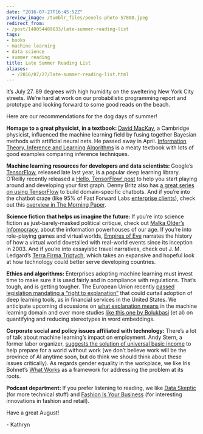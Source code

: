 ```yaml
---
date: "2016-07-27T16:45:52Z"
preview_image: /tumblr_files/pexels-photo-57808.jpeg
redirect_from:
- /post/148054489633/late-summer-reading-list
tags:
- books
- machine learning
- data science
- summer reading
title: Late Summer Reading List
aliases:
  - /2016/07/27/late-summer-reading-list.html
---
```


<p>It’s July 27. 89 degrees with high humidity on the sweltering New York City streets. We’re hard at work on our probabilistic programming report and prototype and looking forward to some good reads on the beach. </p><p>Here are our recommendations for the dog days of summer!</p><p><b>Homage to a great physicist, in a textbook: </b><a href="https://en.wikipedia.org/wiki/David_J._C._MacKay">David MacKay</a>, a Cambridge physicist, influenced the machine learning field by fusing together Bayesian methods with artificial neural nets. He passed away in April. <a href="https://www.amazon.com/Information-Theory-Inference-Learning-Algorithms/dp/0521642981/">Information Theory, Inference and Learning Algorithms</a> is a meaty textbook with lots of good examples comparing inference techniques. </p><p><b>Machine learning resources for developers and data scientists: </b>Google’s <a href="https://www.tensorflow.org/">TensorFlow</a>, released late last year, is a popular deep learning library. O’Reilly recently released a <a href="https://www.oreilly.com/learning/hello-tensorflow">Hello, TensorFlow! post</a> to help you start playing around and developing your first graph. Denny Britz also has <a href="http://www.wildml.com/2016/07/deep-learning-for-chatbots-2-retrieval-based-model-tensorflow/">a great series on using TensorFlow</a> to build domain-specific chatbots. And if you’re into the chatbot craze (like 95% of Fast Forward Labs <a href="http://venturebeat.com/2016/07/26/chatbots-will-make-a-splash-in-the-enterprise-first/?utm_source=dlvr.it&amp;utm_medium=twitter">enterprise clients</a>), check out this <a href="https://blog.acolyer.org/2016/06/28/a-survey-of-available-corpora-for-building-data-driven-dialogue-systems/">overview in The Morning Paper</a>. </p><p><b>Science fiction that helps us imagine the future: </b>If you’re into science fiction as just-barely-masked political critique, check out <a href="https://www.amazon.com/dp/B0151U75ME/ref=dp-kindle-redirect?_encoding=UTF8&amp;btkr=1#nav-subnav">Malka Older’s Infomocracy</a>, about the information powerhouses of our age. If you’re into role-playing games and virtual worlds, <a href="http://www.empiresofeve.com/">Empires of Eve</a> narrates the history of how a virtual world dovetailed with real-world events since its inception in 2003. And if you’re into essayistic travel narratives, check out J. M. Ledgard’s <a href="https://www.amazon.com/Terra-Firma-Triptych-Robots-Kindle-ebook/dp/B011I5QPEK#nav-subnav">Terra Firma Triptych</a>, which takes an expansive and hopeful look at how technology could better serve developing countries. </p><p><b>Ethics and algorithms: </b>Enterprises adopting machine learning must invest time to make sure it is used fairly and in compliance with regulations. That’s tough, and is getting tougher. The European Union recently <a href="http://arxiv.org/pdf/1606.08813v1.pdf">passed legislation mandating a “right to explanation”</a> that could curtail adoption of deep learning tools, as in financial services in the United States. We anticipate upcoming discussions on <a href="https://www.andrew.cmu.edu/user/danupam/datta-sen-zick-oakland16.pdf">what explanation means</a> in the machine learning domain and ever more studies <a href="https://arxiv.org/abs/1606.06121">like this one by Bolukbasi</a> (et al) on quantifying and reducing stereotypes in word embeddings. </p><p><b>Corporate social and policy issues affiliated with technology: </b>There’s a lot of talk about machine learning’s impact on employment. Andy Stern, a former labor organizer, <a href="https://www.amazon.com/dp/B01BZ7XJFE/ref=dp-kindle-redirect?_encoding=UTF8&amp;btkr=1#nav-subnav">suggests the solution of universal basic income</a> to help prepare for a world without work (we don’t believe work will be the province of AI anytime soon, but do think we should think about these issues critically). As regards gender equality in the workplace, we like Iris Bohnet’s <a href="https://www.amazon.com/What-Works-Gender-Equality-Design/dp/0674089030/ref=sr_1_1?ie=UTF8&amp;qid=1468245155&amp;sr=8-1&amp;keywords=what+works+gender+equality+by+design">What Works</a> as a framework for addressing the problem at its roots. </p><p><b>Podcast department: </b>If you prefer listening to reading, we like <a href="http://dataskeptic.com/">Data Skeptic</a> (for more technical stuff) and <a href="http://fashionisyourbusiness.com/">Fashion Is Your Business</a> (for interesting innovations in fashion and retail). </p><p>Have a great August! </p><p>- Kathryn</p>

